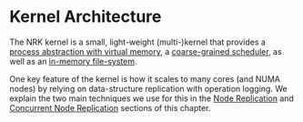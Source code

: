 # Kernel Architecture

The NRK kernel is a small, light-weight (multi-)kernel that provides a
[process abstraction with virtual memory](Process.md), a [coarse-grained
scheduler](Scheduler.md), as well as an [in-memory file-system](Filesystem.md).

One key feature of the kernel is how it scales to many cores (and NUMA
nodes) by relying on data-structure replication with operation logging. We
explain the two main techniques we use for this in the [Node
Replication](NodeReplication.md) and [Concurrent Node
Replication](ConcurrentNodeReplication.md) sections of this chapter.
